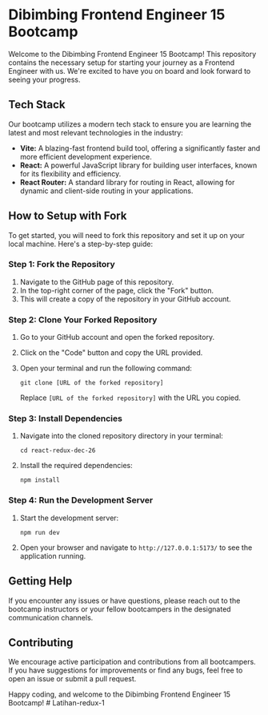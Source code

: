 # Dibimbing Frontend Engineer 15 Bootcamp

Welcome to the Dibimbing Frontend Engineer 15 Bootcamp! This repository contains the necessary setup for starting your journey as a Frontend Engineer with us. We're excited to have you on board and look forward to seeing your progress.

## Tech Stack

Our bootcamp utilizes a modern tech stack to ensure you are learning the latest and most relevant technologies in the industry:

- **Vite:** A blazing-fast frontend build tool, offering a significantly faster and more efficient development experience.
- **React:** A powerful JavaScript library for building user interfaces, known for its flexibility and efficiency.
- **React Router:** A standard library for routing in React, allowing for dynamic and client-side routing in your applications.

## How to Setup with Fork

To get started, you will need to fork this repository and set it up on your local machine. Here's a step-by-step guide:

### Step 1: Fork the Repository

1. Navigate to the GitHub page of this repository.
2. In the top-right corner of the page, click the "Fork" button.
3. This will create a copy of the repository in your GitHub account.

### Step 2: Clone Your Forked Repository

1. Go to your GitHub account and open the forked repository.
2. Click on the "Code" button and copy the URL provided.
3. Open your terminal and run the following command:

   ```
   git clone [URL of the forked repository]
   ```

   Replace `[URL of the forked repository]` with the URL you copied.

### Step 3: Install Dependencies

1. Navigate into the cloned repository directory in your terminal:

   ```
   cd react-redux-dec-26
   ```

2. Install the required dependencies:

   ```
   npm install
   ```

### Step 4: Run the Development Server

1. Start the development server:

   ```
   npm run dev
   ```

2. Open your browser and navigate to `http://127.0.0.1:5173/` to see the application running.

## Getting Help

If you encounter any issues or have questions, please reach out to the bootcamp instructors or your fellow bootcampers in the designated communication channels.

## Contributing

We encourage active participation and contributions from all bootcampers. If you have suggestions for improvements or find any bugs, feel free to open an issue or submit a pull request.

Happy coding, and welcome to the Dibimbing Frontend Engineer 15 Bootcamp!
#   L a t i h a n - r e d u x - 1  
 